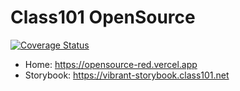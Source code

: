 # Class101 OpenSource

[![Coverage Status](https://coveralls.io/repos/github/pedaling/opensource/badge.svg?branch=main&t=qxg8u7)](https://coveralls.io/github/pedaling/opensource?branch=main)

- Home: https://opensource-red.vercel.app
- Storybook: https://vibrant-storybook.class101.net
